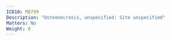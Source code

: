 ```yaml
---
ICD10: M8799
Description: "Osteonecrosis, unspecified: Site unspecified"
Matters: No
Weight: 0
---
```


